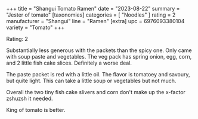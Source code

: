 +++
title = "Shangui Tomato Ramen"
date = "2023-08-22"
summary = "Jester of tomato"
[taxonomies]
categories = [ "Noodles" ]
rating = 2
manufacturer = "Shangui"
line = "Ramen"
[extra]
upc = 6976093380104
variety = "Tomato"
+++

Rating: 2

Substantially less generous with the packets than the spicy one.
Only came with soup paste and vegetables.
The veg pack has spring onion, egg, corn, and 2 little fish cake slices.
Definitely a worse deal.

The paste packet is red with a little oil.
The flavor is tomatoey and savoury, but quite light.
This can take a little soup or vegetables but not much.

Overall the two tiny fish cake slivers and corn don't make up the x-factor zshuzsh it needed.

King of tomato is better.
